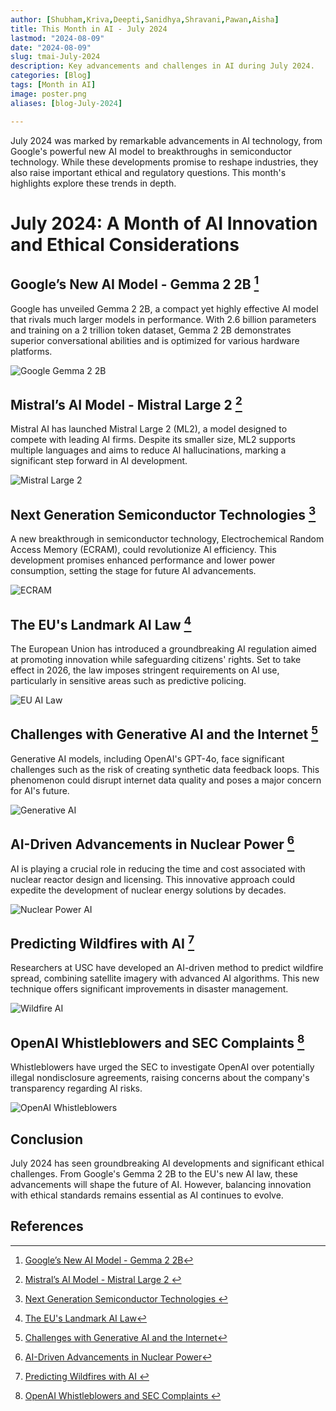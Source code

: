 ```yaml
---
author: [Shubham,Kriva,Deepti,Sanidhya,Shravani,Pawan,Aisha]
title: This Month in AI - July 2024
lastmod: "2024-08-09"
date: "2024-08-09"
slug: tmai-July-2024
description: Key advancements and challenges in AI during July 2024.
categories: [Blog]
tags: [Month in AI]
image: poster.png
aliases: [blog-July-2024]

---
```



July 2024 was marked by remarkable advancements in AI technology, from Google's powerful new AI model to breakthroughs in semiconductor technology. While these developments promise to reshape industries, they also raise important ethical and regulatory questions. This month's highlights explore these trends in depth.

# July 2024: A Month of AI Innovation and Ethical Considerations

## Google’s New AI Model - Gemma 2 2B [^1]
Google has unveiled Gemma 2 2B, a compact yet highly effective AI model that rivals much larger models in performance. With 2.6 billion parameters and training on a 2 trillion token dataset, Gemma 2 2B demonstrates superior conversational abilities and is optimized for various hardware platforms.

![Google Gemma 2 2B](gemma_2b.png)

## Mistral’s AI Model - Mistral Large 2 [^2]
Mistral AI has launched Mistral Large 2 (ML2), a model designed to compete with leading AI firms. Despite its smaller size, ML2 supports multiple languages and aims to reduce AI hallucinations, marking a significant step forward in AI development.

![Mistral Large 2](mistral_large_2.png)

## Next Generation Semiconductor Technologies [^3]
A new breakthrough in semiconductor technology, Electrochemical Random Access Memory (ECRAM), could revolutionize AI efficiency. This development promises enhanced performance and lower power consumption, setting the stage for future AI advancements.

![ECRAM](ecram.png)

## The EU's Landmark AI Law [^4]
The European Union has introduced a groundbreaking AI regulation aimed at promoting innovation while safeguarding citizens' rights. Set to take effect in 2026, the law imposes stringent requirements on AI use, particularly in sensitive areas such as predictive policing.

![EU AI Law](eu_ai_law.png)

## Challenges with Generative AI and the Internet [^5]
Generative AI models, including OpenAI's GPT-4o, face significant challenges such as the risk of creating synthetic data feedback loops. This phenomenon could disrupt internet data quality and poses a major concern for AI's future.

![Generative AI](generative_ai.png)

## AI-Driven Advancements in Nuclear Power [^6]
AI is playing a crucial role in reducing the time and cost associated with nuclear reactor design and licensing. This innovative approach could expedite the development of nuclear energy solutions by decades.

![Nuclear Power AI](nuclear_ai.png)

## Predicting Wildfires with AI [^7]
Researchers at USC have developed an AI-driven method to predict wildfire spread, combining satellite imagery with advanced AI algorithms. This new technique offers significant improvements in disaster management.

![Wildfire AI](wildfire_ai.png)

## OpenAI Whistleblowers and SEC Complaints [^8]
Whistleblowers have urged the SEC to investigate OpenAI over potentially illegal nondisclosure agreements, raising concerns about the company's transparency regarding AI risks.

![OpenAI Whistleblowers](openai_whistleblowers.png)

## Conclusion
July 2024 has seen groundbreaking AI developments and significant ethical challenges. From Google's Gemma 2 2B to the EU's new AI law, these advancements will shape the future of AI. However, balancing innovation with ethical standards remains essential as AI continues to evolve.

## References
[^1]: [Google’s New AI Model - Gemma 2 2B](https://indianexpress.com/article/technology/artificial-intelligence/googles-new-small-ai-model-gemma-2-2b-surpasses-openais-gpt-3-5-9489169/)

[^2]: [Mistral’s AI Model - Mistral Large 2 ](https://www.artificialintelligence-news.com/news/mistral-large-2-david-to-big-tech-goliaths/)

[^3]: [Next Generation Semiconductor Technologies ](https://techxplore.com/news/2024-08-gen-semiconductor-technology-high-efficiency.html)

[^4]: [The EU's Landmark AI Law](https://techxplore.com/news/2024-08-world-eu-ai-law.html)

[^5]: [Challenges with Generative AI and the Internet](https://techxplore.com/news/2024-07-mad-generative-ai-internet.html)

[^6]: [AI-Driven Advancements in Nuclear Power](https://techxplore.com/news/2024-07-key-quicker-nuclear-power-artificial.html)

[^7]: [Predicting Wildfires with AI ](https://techxplore.com/news/2024-07-scientists-ai-wildfire.html)

[^8]: [OpenAI Whistleblowers and SEC Complaints ](https://techxplore.com/news/2024-07-openai-whistleblowers-sec-company-disclosure.html)
